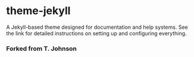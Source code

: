 # theme-jekyll
A Jekyll-based theme designed for documentation and help systems. See the link for detailed instructions on setting up and configuring everything.

### Forked from T. Johnson
